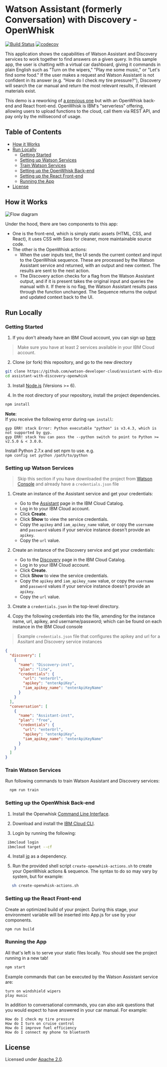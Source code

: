 # Watson Assistant (formerly Conversation) with Discovery - OpenWhisk


[![Build Status](https://travis-ci.org/watson-developer-cloud/assistant-with-discovery-openwhisk.svg?branch=master)](https://travis-ci.org/watson-developer-cloud/assistant-with-discovery-openwhisk) [![codecov](https://codecov.io/gh/watson-developer-cloud/assistant-with-discovery-openwhisk/branch/master/graph/badge.svg)](https://codecov.io/gh/watson-developer-cloud/assistant-with-discovery-openwhisk)

This application shows the capabilities of Watson Assistant and Discovery services to work together to find answers on a given query. In this sample app, the user is chatting with a virtual car dashboard, giving it commands in plain English such as "Turn on the wipers," "Play me some music," or "Let's find some food." If the user makes a request and Watson Assistant is not confident in its answer (e.g. "How do I check my tire pressure?"), Discovery will search the car manual and return the most relevant results, if relevant materials exist.

This demo is a reworking of [a previous one](https://github.com/watson-developer-cloud/assistant-with-discovery) but with an OpenWhisk back-end and React front-end. OpenWhisk is IBM's "serverless" offering, allowing users to upload functions to the cloud, call them via REST API, and pay only by the millisecond of usage.

## Table of Contents
* [How it Works](#how-it-works)
* [Run Locally](#run-locally)
  * [Getting Started](#getting-started)
  * [Setting up Watson Services](#setting-up-watson-services)
  * [Train Watson Services](#train-watson-services)
  * [Setting up the OpenWhisk Back-end](#setting-up-the-openwhisk-back-end)
  * [Setting up the React Front-end](#setting-up-the-react-front-end)
  * [Running the App](#running-the-app)
* [License](#license)

## How it Works

![Flow diagram](README_pictures/Flow_diagram.png?raw=true)

Under the hood, there are two components to this app:
* One is the front-end, which is simply static assets (HTML, CSS, and React), it uses CSS with Sass for cleaner, more maintainable source code.
* The other is the OpenWhisk actions:
  * When the user inputs text, the UI sends the current context and input to the OpenWhisk sequence. These are processed by the Watson Assistant service and returned, with an output and new context. The results are sent to the next action.
  * The Discovery action checks for a flag from the Watson Assistant output, and if it is present takes the original input and queries the manual with it. If there is no flag, the Watson Assistant results pass through the function unchanged. The Sequence returns the output and updated context back to the UI.


## Run Locally

### Getting Started
1. If you don't already have an IBM Cloud account, you can sign up [here](https://console.bluemix.net/registration/?cm_mmc=GitHubReadMe)
> Make sure you have at least 2 services available in your IBM Cloud account.

2. Clone (or fork) this repository, and go to the new directory
```bash
git clone https://github.com/watson-developer-cloud/assistant-with-discovery-openwhisk.git
cd assistant-with-discovery-openwhisk
```

3. Install [Node.js](https://nodejs.org) (Versions >= 6).

4. In the root directory of your repository, install the project dependencies.
```bash
npm install
```

**Note**:  
If you receive the following error during `npm install`:
```
gyp ERR! stack Error: Python executable "python" is v3.4.3, which is not supported by gyp.
gyp ERR! stack You can pass the --python switch to point to Python >= v2.5.0 & < 3.0.0.
```
Install Python 2.7.x and set npm to use. e.g.  
```npm config set python /path/to/python```  

### Setting up Watson Services
> Skip this section if you have downloaded the project from [Watson Console](https://console.ng.bluemix.net/developer/watson) and already have a `credentials.json` file

1. Create an instance of the Assistant service and get your credentials:
    - Go to the [Assistant](https://console.bluemix.net/catalog/services/conversation) page in the IBM Cloud Catalog.
    - Log in to your IBM Cloud account.
    - Click **Create**.
    - Click **Show** to view the service credentials.
    - Copy the `apikey` and `iam_apikey_name` value, or copy the `username` and `password` values if your service instance doesn't provide an `apikey`.
    - Copy the `url` value.

1. Create an instance of the Discovery service and get your credentials:
    - Go to the [Discovery](https://console.bluemix.net/catalog/services/discovery) page in the IBM Cloud Catalog.
    - Log in to your IBM Cloud account.
    - Click **Create**.
    - Click **Show** to view the service credentials.
    - Copy the `apikey` and `iam_apikey_name` value, or copy the `username` and `password` values if your service instance doesn't provide an `apikey`.
    - Copy the `url` value.

1. Create a `credentials.json` in the top-level directory.

1. Copy the following credentials into the file, amending for the instance name, url, apikey, and username/password; which can be found on each instance in the IBM Cloud console

> Example `credentials.json` file that configures the apikey and url for a Assitant and Discovery service instances
```json
{
  "discovery": [
    {
      "name": "Discovery-inst",
      "plan": "lite",
      "credentials": {
        "url": "enterUrl",
        "apikey": "enterApiKey",
        "iam_apikey_name": "enterApiKeyName"
      }
    }
  ],
  "conversation": [
    {
      "name": "Assistant-inst",
      "plan": "free",
      "credentials": {
        "url": "enterUrl",
        "apikey": "enterApiKey",
        "iam_apikey_name": "enterApiKeyName"
      }
    }
  ]
}
```


### Train Watson Services
Run following commands to train Watson Assistant and Discovery services:
``` bash
  npm run train
```

### Setting up the OpenWhisk Back-end
1. Install the Openwhisk [Command Line Interface](https://console.bluemix.net/openwhisk/learn/cli).

2. Download and install the [IBM Cloud CLI](https://console.bluemix.net/docs/cli/index.html#overview).

3. Login by running the following:

```bash
 ibmcloud login
 ibmcloud target --cf
```

4. Install [jq](https://stedolan.github.io/jq/download/) as a dependency.

5. Run the provided shell script `create-openwhisk-actions.sh` to create your OpenWhisk actions & sequence. The syntax to do so may vary by system, but for example:

```bash
   sh create-openwhisk-actions.sh
```

### Setting up the React Front-end
Create an optimized build of your project. During this stage, your environment variable will be inserted into App.js for use by your components.
```bash
npm run build
```

### Running the App
All that's left is to serve your static files locally. You should see the project running in a new tab!
```bash
npm start
```

Example commands that can be executed by the Watson Assistant service are:
```
turn on windshield wipers
play music
```
In addition to conversational commands, you can also ask questions that you would expect to have answered in your car manual. For example:
```
How do I check my tire pressure
How do I turn on cruise control
How do I improve fuel efficiency
How do I connect my phone to bluetooth
```
## License
Licensed under [Apache 2.0](LICENSE).

